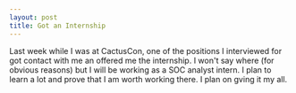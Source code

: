 ```yaml
---
layout: post
title: Got an Internship
---
```


Last week while I was at CactusCon, one of the positions I interviewed for got contact with me an offered me the internship. I won't say where (for obvious reasons) but I will be working as a SOC analyst intern. I plan to learn a lot and prove that I am worth working there. I plan on gving it my all.
